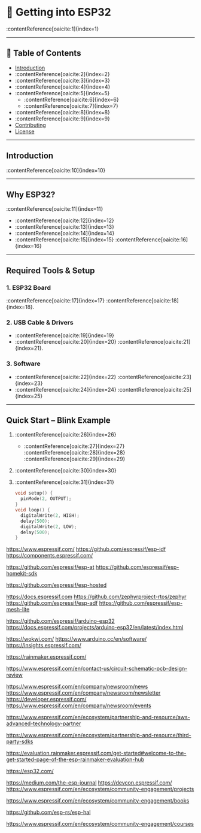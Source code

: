 # 🔧 Getting into ESP32

:contentReference[oaicite:1]{index=1}

---

## 🎯 Table of Contents
- [Introduction](#introduction)
- :contentReference[oaicite:2]{index=2}
- :contentReference[oaicite:3]{index=3}
- :contentReference[oaicite:4]{index=4}
- :contentReference[oaicite:5]{index=5}
  - :contentReference[oaicite:6]{index=6}
  - :contentReference[oaicite:7]{index=7}
- :contentReference[oaicite:8]{index=8}
- :contentReference[oaicite:9]{index=9}
- [Contributing](#contributing)
- [License](#license)

---

## Introduction
:contentReference[oaicite:10]{index=10}

---

## Why ESP32?
:contentReference[oaicite:11]{index=11}
- :contentReference[oaicite:12]{index=12}
- :contentReference[oaicite:13]{index=13}
- :contentReference[oaicite:14]{index=14}
- :contentReference[oaicite:15]{index=15} :contentReference[oaicite:16]{index=16}

---

## Required Tools & Setup

### 1. ESP32 Board
:contentReference[oaicite:17]{index=17} :contentReference[oaicite:18]{index=18}.

### 2. USB Cable & Drivers
- :contentReference[oaicite:19]{index=19}
- :contentReference[oaicite:20]{index=20} :contentReference[oaicite:21]{index=21}.

### 3. Software
- :contentReference[oaicite:22]{index=22} :contentReference[oaicite:23]{index=23}  
- :contentReference[oaicite:24]{index=24} :contentReference[oaicite:25]{index=25}  

---

## Quick Start – Blink Example

1. :contentReference[oaicite:26]{index=26}  
   - :contentReference[oaicite:27]{index=27}  
     :contentReference[oaicite:28]{index=28} :contentReference[oaicite:29]{index=29}  

2. :contentReference[oaicite:30]{index=30}

3. :contentReference[oaicite:31]{index=31}  
   ```cpp
   void setup() {
     pinMode(2, OUTPUT);
   }
   void loop() {
     digitalWrite(2, HIGH);
     delay(500);
     digitalWrite(2, LOW);
     delay(500);
   }


https://www.espressif.com/
https://github.com/espressif/esp-idf
https://components.espressif.com/

https://github.com/espressif/esp-at
https://github.com/espressif/esp-homekit-sdk

https://github.com/espressif/esp-hosted

https://docs.espressif.com
https://github.com/zephyrproject-rtos/zephyr
https://github.com/espressif/esp-adf
https://github.com/espressif/esp-mesh-lite

https://github.com/espressif/arduino-esp32
https://docs.espressif.com/projects/arduino-esp32/en/latest/index.html

https://wokwi.com/
https://www.arduino.cc/en/software/
https://insights.espressif.com/

https://rainmaker.espressif.com/

https://www.espressif.com/en/contact-us/circuit-schematic-pcb-design-review

https://www.espressif.com/en/company/newsroom/news
https://www.espressif.com/en/company/newsroom/newsletter
https://developer.espressif.com/
https://www.espressif.com/en/company/newsroom/events

https://www.espressif.com/en/ecosystem/partnership-and-resource/aws-advanced-technology-partner

https://www.espressif.com/en/ecosystem/partnership-and-resource/third-party-sdks

https://evaluation.rainmaker.espressif.com/get-started#welcome-to-the-get-started-page-of-the-esp-rainmaker-evaluation-hub

https://esp32.com/

https://medium.com/the-esp-journal
https://devcon.espressif.com/
https://www.espressif.com/en/ecosystem/community-engagement/projects

https://www.espressif.com/en/ecosystem/community-engagement/books

https://github.com/esp-rs/esp-hal

https://www.espressif.com/en/ecosystem/community-engagement/courses